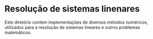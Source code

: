 # Resolução de sistemas linenares

Este diretório contém implementações de diversos métodos numéricos, utilizados para a resolução de sistemas lineares e outros 
problemas matemáticos.

